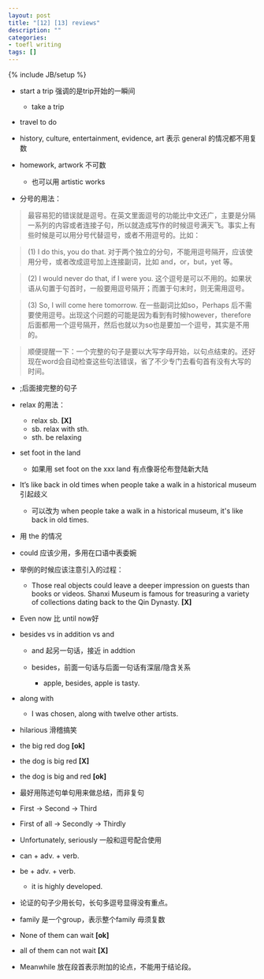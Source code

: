 ```yaml
---
layout: post
title: "[12] [13] reviews"
description: ""
categories: 
- toefl writing
tags: []
---
```

{% include JB/setup %}

* start a trip 强调的是trip开始的一瞬间
	* take a trip 
* travel to do
* history, culture, entertainment, evidence, art 表示 general 的情况都不用复数
* homework, artwork 不可数
	* 也可以用 artistic works

* 分号的用法：

> 最容易犯的错误就是逗号。在英文里面逗号的功能比中文还广，主要是分隔一系列的内容或者连接子句，所以就造成写作的时候逗号满天飞。事实上有些时候是可以用分号代替逗号，或者不用逗号的。比如：
 	
> (1) I do this, you do that. 对于两个独立的分句，不能用逗号隔开，应该使用分号，或者改成逗号加上连接副词，比如 and，or，but，yet 等。

> (2) I would never do that, if I were you. 这个逗号是可以不用的。如果状语从句置于句首时，一般要用逗号隔开；而置于句末时，则无需用逗号。

> (3) So, I will come here tomorrow. 在一些副词比如so，Perhaps 后不需要使用逗号。出现这个问题的可能是因为看到有时候however，therefore 后面都用一个逗号隔开，然后也就以为so也是要加一个逗号，其实是不用的。
 
> 顺便提醒一下：一个完整的句子是要以大写字母开始，以句点结束的。还好现在word会自动检查这些句法错误，省了不少专门去看句首有没有大写的时间。

* ;后面接完整的句子
	
* relax 的用法：
	* relax sb. **[X]**
	* sb. relax with sth.
	* sth. be relaxing 
	
* set foot in the land 
	* 如果用 set foot on the xxx land 有点像哥伦布登陆新大陆
	
* It’s like back in old times when people take a walk in a historical museum 引起歧义
	* 可以改为 when people take a walk in a historical museum, it's like back in old times.
	
* 用 the 的情况

* could 应该少用，多用在口语中表委婉
* 举例的时候应该注意引入的过程：
	* Those real objects could leave a deeper impression on guests than books or videos. Shanxi Museum is famous for treasuring a variety of collections dating back to the Qin Dynasty. **[X]**

* Even now 比 until now好
* besides vs in addition vs and
	* and 起另一句话，接近 in addtion
	* besides，前面一句话与后面一句话有深层/隐含关系
		
		* apple, besides, apple is tasty.
* along with
	* I was chosen, along with twelve other artists.
	
* hilarious 滑稽搞笑
* the big red dog **[ok]**
* the dog is big red **[X]**
* the dog is big and red **[ok]**
* 最好用陈述句单句用来做总结，而非复句

* First -> Second -> Third
* First of all -> Secondly -> Thirdly
* Unfortunately, seriously 一般和逗号配合使用
* can + adv. + verb.
* be + adv. + verb.
	* it is highly developed.
* 论证的句子少用长句，长句多逗号显得没有重点。
* family 是一个group，表示整个family 毋须复数
* None of them can wait **[ok]**
* all of them can not wait **[X]**
* Meanwhile 放在段首表示附加的论点，不能用于结论段。

	